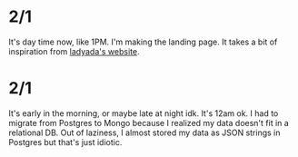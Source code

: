 # 2/1
It's day time now, like 1PM.
I'm making the landing page.
It takes a bit of inspiration from [ladyada's website](https://www.ladyada.net/).

# 2/1
It's early in the morning, or maybe late at night idk. It's 12am ok.
I had to migrate from Postgres to Mongo because I realized my data doesn't fit in a relational DB.
Out of laziness, I almost stored my data as JSON strings in Postgres but that's just idiotic.
